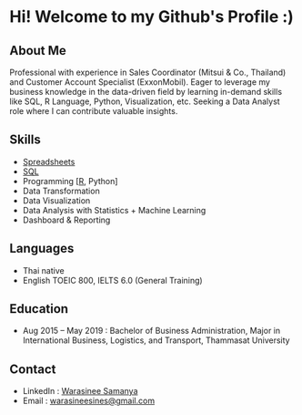 # Hi! Welcome to my Github's Profile :)


## About Me
Professional with experience in Sales Coordinator (Mitsui & Co., Thailand) and Customer Account Specialist (ExxonMobil). Eager to leverage my business knowledge in the data-driven field by learning in-demand skills like SQL, R Language, Python, Visualization, etc.
Seeking a Data Analyst role where I can contribute valuable insights.

## Skills
- [Spreadsheets](https://github.com/Warasineesines/Spreadsheets)
- [SQL](https://github.com/Warasineesines/SQL)
- Programming [[R](https://github.com/Warasineesines/R/blob/main/README.md), Python]
- Data Transformation
- Data Visualization
- Data Analysis with Statistics + Machine Learning
- Dashboard & Reporting

## Languages
- Thai native
- English TOEIC 800, IELTS 6.0 (General Training)

## Education
- Aug 2015 – May 2019 : Bachelor of Business Administration, Major in International Business, Logistics, and Transport, Thammasat University

## Contact
- LinkedIn : [Warasinee Samanya](https://www.linkedin.com/in/warasinee-samanya-094a39166/)
- Email : warasineesines@gmail.com
